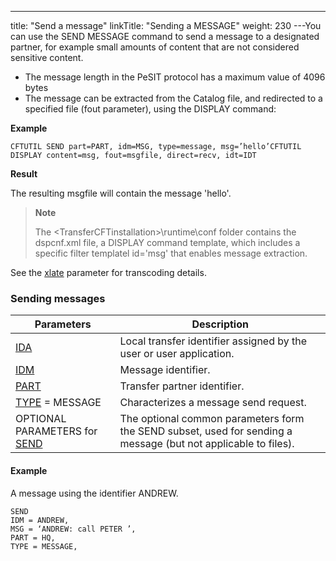 ---
title: "Send  a message"
linkTitle: "Sending a MESSAGE"
weight: 230
---You can use the SEND MESSAGE command to send a message to a designated partner, for example small amounts of content that are not considered sensitive content.

* The message length in the PeSIT protocol has a maximum value of 4096 bytes
* The message can be extracted from the Catalog file, and redirected to a specified file (fout parameter), using the DISPLAY command:

**Example**

```
CFTUTIL SEND part=PART, idm=MSG, type=message, msg=’hello’CFTUTIL DISPLAY content=msg, fout=msgfile, direct=recv, idt=IDT
```

**Result**

The resulting msgfile will contain the message 'hello'.

> **Note**
>
> The &lt;TransferCFTinstallation>\\runtime\\conf folder contains the dspcnf.xml file, a DISPLAY command template, which includes a specific filter templatel id='msg' that enables message extraction.

See the [xlate](../../../c_intro_userinterfaces/command_summary/parameter_intro/xlate) parameter for transcoding details.

### Sending messages


| Parameters | Description |
| --- | --- |
| [IDA](../../../c_intro_userinterfaces/command_summary/parameter_intro/ida)  | Local transfer identifier assigned by the user or user application. |
| [IDM](../../../c_intro_userinterfaces/command_summary/parameter_intro/idm)  | Message identifier. |
| [PART](../../../c_intro_userinterfaces/command_summary/parameter_intro/part)  | Transfer partner identifier. |
| [TYPE](../../../c_intro_userinterfaces/command_summary/parameter_intro/type) = MESSAGE | Characterizes a message send request. |
| OPTIONAL PARAMETERS for [SEND](../send_command_basics) | The optional common parameters form the SEND subset, used for sending a message (but not applicable to files). |


#### Example

A message using the identifier ANDREW.

```
SEND
IDM = ANDREW,
MSG = ‘ANDREW: call PETER ’,
PART = HQ,
TYPE = MESSAGE,
```
